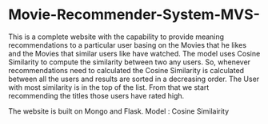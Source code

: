 # Movie-Recommender-System-MVS-

This is a complete website with the capability to provide meaning recommendations to a particular user basing on the Movies that he likes and the Movies that similar users like have watched.
The model uses Cosine Similarity to compute the similarity between two any users. So, whenever recommendations need to calculated the Cosine Similarity is calculated between
all the users and results are sorted in a decreasing order. The User with most similarity is in the top of the list. From that we start recommending the titles those users have
rated high.

The website is built on Mongo and Flask.
Model : Cosine Similairity
